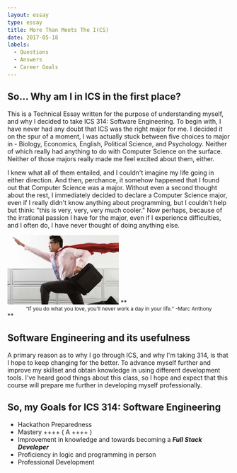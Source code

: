 ```yaml
---
layout: essay
type: essay
title: More Than Meets The I(CS)
date: 2017-05-18
labels:
  - Questions
  - Answers
  - Career Goals
---
```

## So... Why am I in ICS in the first place?

This is a Technical Essay written for the purpose of understanding myself, and why I decided to take ICS 314: Software Engineering. 
To begin with, I have never had any doubt that ICS was the right major for me. I decided it on the spur of a moment, I was actually stuck
between five choices to major in - Biology, Economics, English, Political Science, and Psychology. Neither of which really had anything to
do with Computer Science on the surface. Neither of those majors really made me feel excited about them, either. 

I knew what all of them
entailed, and I couldn't imagine my life going in either direction. And then, perchance, it somehow happened that I found out that Computer 
Science was a major. Without even a second thought about the rest, I immediately decided to declare a Computer Science major, even if I
really didn't know anything about programming, but I couldn't help but think: "this is very, very, very much cooler." Now perhaps, because
of the irrational passion I have for the major, even if I experience difficulties, and I often do, I have never thought of doing anything
else.


<img class="ui centered medium image" width= "50%" src="../images/passion.jpg">
**<small><center> “If you do what you love, you’ll never work a day in your life.” -Marc Anthony </center></small>**


## Software Engineering and its usefulness

A primary reason as to why I go through ICS, and why I'm taking 314, is that I hope to keep changing for the better. 
To advance myself further and improve my skillset and obtain knowledge in using different development tools.
I've heard good things about this class, so I hope and expect that this course will prepare me further in developing myself professionally.  

## So, my Goals for ICS 314: Software Engineering

- Hackathon Preparedness
- Mastery ++++ ( A ++++ )
- Improvement in knowledge and towards becoming a ***Full Stack Developer***
- Proficiency in logic and programming in person
- Professional Development
